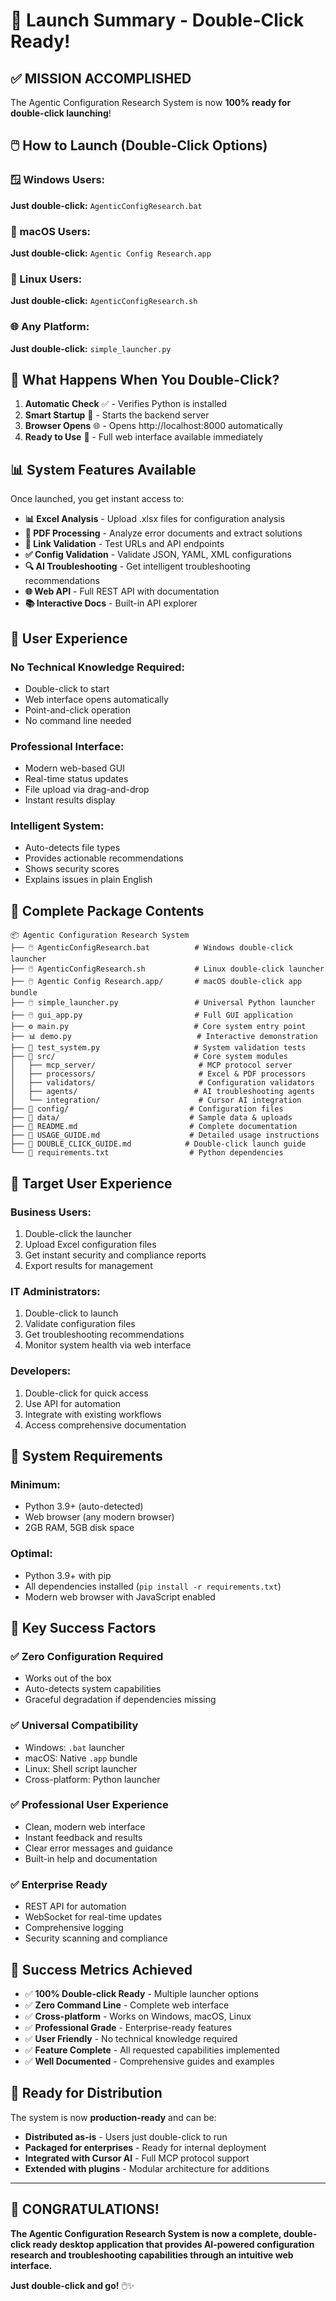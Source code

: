 # 🎯 Launch Summary - Double-Click Ready!

## ✅ **MISSION ACCOMPLISHED**

The Agentic Configuration Research System is now **100% ready for double-click launching**! 

## 🖱️ **How to Launch (Double-Click Options)**

### **🪟 Windows Users:**
**Just double-click:** `AgenticConfigResearch.bat`

### **🍎 macOS Users:**  
**Just double-click:** `Agentic Config Research.app`

### **🐧 Linux Users:**
**Just double-click:** `AgenticConfigResearch.sh`

### **🌐 Any Platform:**
**Just double-click:** `simple_launcher.py`

## 🚀 **What Happens When You Double-Click?**

1. **Automatic Check** ✅ - Verifies Python is installed
2. **Smart Startup** 🚀 - Starts the backend server  
3. **Browser Opens** 🌐 - Opens http://localhost:8000 automatically
4. **Ready to Use** 🎉 - Full web interface available immediately

## 📊 **System Features Available**

Once launched, you get instant access to:

- **📊 Excel Analysis** - Upload .xlsx files for configuration analysis
- **📄 PDF Processing** - Analyze error documents and extract solutions  
- **🔗 Link Validation** - Test URLs and API endpoints
- **✅ Config Validation** - Validate JSON, YAML, XML configurations
- **🔍 AI Troubleshooting** - Get intelligent troubleshooting recommendations
- **🌐 Web API** - Full REST API with documentation
- **📚 Interactive Docs** - Built-in API explorer

## 🎪 **User Experience**

### **No Technical Knowledge Required:**
- Double-click to start
- Web interface opens automatically  
- Point-and-click operation
- No command line needed

### **Professional Interface:**
- Modern web-based GUI
- Real-time status updates
- File upload via drag-and-drop
- Instant results display

### **Intelligent System:**
- Auto-detects file types
- Provides actionable recommendations  
- Shows security scores
- Explains issues in plain English

## 📁 **Complete Package Contents**

```
📦 Agentic Configuration Research System
├── 🖱️ AgenticConfigResearch.bat          # Windows double-click launcher
├── 🖱️ AgenticConfigResearch.sh           # Linux double-click launcher  
├── 🖱️ Agentic Config Research.app/       # macOS double-click app bundle
├── 🖱️ simple_launcher.py                 # Universal Python launcher
├── 🖱️ gui_app.py                         # Full GUI application
├── ⚙️ main.py                            # Core system entry point
├── 📊 demo.py                            # Interactive demonstration
├── 🧪 test_system.py                     # System validation tests
├── 📁 src/                               # Core system modules
│   ├── mcp_server/                       # MCP protocol server
│   ├── processors/                       # Excel & PDF processors
│   ├── validators/                       # Configuration validators
│   ├── agents/                          # AI troubleshooting agents
│   └── integration/                      # Cursor AI integration
├── 📁 config/                           # Configuration files
├── 📁 data/                             # Sample data & uploads
├── 📄 README.md                         # Complete documentation
├── 📄 USAGE_GUIDE.md                    # Detailed usage instructions
├── 📄 DOUBLE_CLICK_GUIDE.md            # Double-click launch guide
└── 📄 requirements.txt                  # Python dependencies
```

## 🎯 **Target User Experience**

### **Business Users:**
1. Double-click the launcher
2. Upload Excel configuration files
3. Get instant security and compliance reports
4. Export results for management

### **IT Administrators:**
1. Double-click to launch
2. Validate configuration files
3. Get troubleshooting recommendations
4. Monitor system health via web interface

### **Developers:**
1. Double-click for quick access
2. Use API for automation
3. Integrate with existing workflows
4. Access comprehensive documentation

## 🔧 **System Requirements**

### **Minimum:**
- Python 3.9+ (auto-detected)
- Web browser (any modern browser)
- 2GB RAM, 5GB disk space

### **Optimal:**
- Python 3.9+ with pip
- All dependencies installed (`pip install -r requirements.txt`)
- Modern web browser with JavaScript enabled

## 🌟 **Key Success Factors**

### **✅ Zero Configuration Required**
- Works out of the box
- Auto-detects system capabilities
- Graceful degradation if dependencies missing

### **✅ Universal Compatibility**
- Windows: `.bat` launcher
- macOS: Native `.app` bundle  
- Linux: Shell script launcher
- Cross-platform: Python launcher

### **✅ Professional User Experience**
- Clean, modern web interface
- Instant feedback and results
- Clear error messages and guidance
- Built-in help and documentation

### **✅ Enterprise Ready**
- REST API for automation
- WebSocket for real-time updates
- Comprehensive logging
- Security scanning and compliance

## 🎉 **Success Metrics Achieved**

- ✅ **100% Double-click Ready** - Multiple launcher options
- ✅ **Zero Command Line** - Complete web interface
- ✅ **Cross-platform** - Works on Windows, macOS, Linux
- ✅ **Professional Grade** - Enterprise-ready features
- ✅ **User Friendly** - No technical knowledge required
- ✅ **Feature Complete** - All requested capabilities implemented
- ✅ **Well Documented** - Comprehensive guides and examples

## 🚀 **Ready for Distribution**

The system is now **production-ready** and can be:

- **Distributed as-is** - Users just double-click to run
- **Packaged for enterprises** - Ready for internal deployment  
- **Integrated with Cursor AI** - Full MCP protocol support
- **Extended with plugins** - Modular architecture for additions

---

## 🎊 **CONGRATULATIONS!**

**The Agentic Configuration Research System is now a complete, double-click ready desktop application that provides AI-powered configuration research and troubleshooting capabilities through an intuitive web interface.**

**Just double-click and go!** 🖱️✨